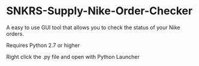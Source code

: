 # SNKRS-Supply-Nike-Order-Checker
A easy to use GUI tool that allows you to check the status of your Nike orders.

Requires Python 2.7 or higher

Right click the .py file and open with Python Launcher
